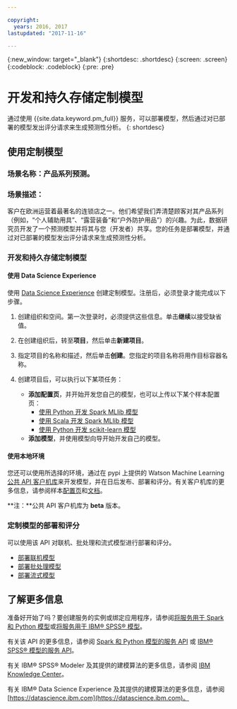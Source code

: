 ```yaml
---

copyright:
  years: 2016, 2017
lastupdated: "2017-11-16"

---
```

{:new_window: target="_blank"}
{:shortdesc: .shortdesc}
{:screen: .screen}
{:codeblock: .codeblock}
{:pre: .pre}

# 开发和持久存储定制模型

通过使用 {{site.data.keyword.pm_full}} 服务，可以部署模型，然后通过对已部署的模型发出评分请求来生成预测性分析。
{: shortdesc}

## 使用定制模型

### 场景名称：产品系列预测。

### 场景描述：

客户在欧洲运营着最著名的连锁店之一。他们希望我们弄清楚顾客对其产品系列（例如，“个人辅助用具”、“露营装备”和“户外防护用品”）的兴趣。为此，数据研究员开发了一个预测模型并将其与您（开发者）共享。您的任务是部署模型，并通过对已部署的模型发出评分请求来生成预测性分析。

### 开发和持久存储定制模型

#### 使用 Data Science Experience

使用 [Data Science Experience](https://console.bluemix.net/catalog/services/data-science-experience) 创建定制模型。注册后，必须登录才能完成以下步骤。

1. 创建组织和空间。第一次登录时，必须提供这些信息。单击**继续**以接受缺省值。
2. 在创建组织后，转至**项目**，然后单击**新建项目**。
3. 指定项目的名称和描述，然后单击**创建**。您指定的项目名称将用作目标容器名称。
4. 创建项目后，可以执行以下某项任务：
   
   *  **添加配置页**，并开始开发您自己的模型，也可以上传以下某个样本配置页：
        *  [使用 Python 开发 Spark MLlib 模型](https://apsportal.ibm.com/analytics/notebooks/89492fd6-a641-4819-9176-3d9381561df9/view?access_token=d80bef1a172d1d83d3721b101886337158457281774186f181a2e6a5b57f5ec7)
        *  [使用 Scala 开发 Spark MLlib 模型](https://apsportal.ibm.com/analytics/notebooks/c8652d2c-bfc9-4354-8168-f1c9f7f8dfc2/view?access_token=02a83fea8450a452c8de76af98dae078459d0f56810ddef4f4c62d5bc4fc72cf)
        *  [使用 Python 开发 scikit-learn 模型](https://apsportal.ibm.com/analytics/notebooks/5215a61a-16d7-4fa2-b060-e3e243ceebe3/view?access_token=70f48c95c5571a614ce97484d3f168b1d9b6aeebce015187d3d77ce6038f025e)
   * **添加模型**，并使用模型向导开始开发自己的模型。


#### 使用本地环境

您还可以使用所选择的环境，通过在 pypi 上提供的 Watson Machine Learning [公共 API 客户机库]()来开发模型，并在日后发布、部署和评分。有关客户机库的更多信息，请参阅样本[配置页](https://dataplatform.ibm.com/analytics/notebooks/1fed143e-1877-42bd-b927-7d366e73745b/view?access_token=4b39718f9e1f1de55e6e67e8dcbb5f0cac848f390d73478d0dea9c1a8af24550&cm_mc_uid=30670837705115063231884&cm_mc_sid_50200000=1509364125)和[文档](pm_service_client_library.html)。

**注：**公共 API 客户机库为 **beta** 版本。

### 定制模型的部署和评分

可以使用该 API 对联机、批处理和流式模型进行部署和评分。

*  [部署联机模型](pm_service_api_spark_online.html)
*  [部署批处理模型](pm_service_api_spark_batch.html)
*  [部署流式模型](pm_service_api_spark_streaming.html)

## 了解更多信息

准备好开始了吗？要创建服务的实例或绑定应用程序，请参阅[将服务用于 Spark 和 Python 模型](using_pm_service_dsx.html)或[将服务用于 IBM® SPSS® 模型](using_pm_service.html)。


有关该 API 的更多信息，请参阅 [Spark 和 Python 模型的服务 API](pm_service_api_spark.html) 或 [IBM® SPSS® 模型的服务 API](pm_service_api_spss.html)。

有关 IBM® SPSS® Modeler 及其提供的建模算法的更多信息，请参阅 [IBM Knowledge Center](https://www.ibm.com/support/knowledgecenter/SS3RA7)。

有关 IBM® Data Science Experience 及其提供的建模算法的更多信息，请参阅 [https://datascience.ibm.com](https://datascience.ibm.com)。
